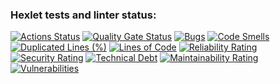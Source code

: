 ### Hexlet tests and linter status:
[![Actions Status](https://github.com/artemcherepanov2357/python-project-49/actions/workflows/hexlet-check.yml/badge.svg)](https://github.com/artemcherepanov2357/python-project-49/actions)
[![Quality Gate Status](https://sonarcloud.io/api/project_badges/measure?project=artemcherepanov2357_python-project-49&metric=alert_status)](https://sonarcloud.io/summary/new_code?id=artemcherepanov2357_python-project-49)
[![Bugs](https://sonarcloud.io/api/project_badges/measure?project=artemcherepanov2357_python-project-49&metric=bugs)](https://sonarcloud.io/summary/new_code?id=artemcherepanov2357_python-project-49)
[![Code Smells](https://sonarcloud.io/api/project_badges/measure?project=artemcherepanov2357_python-project-49&metric=code_smells)](https://sonarcloud.io/summary/new_code?id=artemcherepanov2357_python-project-49)
[![Duplicated Lines (%)](https://sonarcloud.io/api/project_badges/measure?project=artemcherepanov2357_python-project-49&metric=duplicated_lines_density)](https://sonarcloud.io/summary/new_code?id=artemcherepanov2357_python-project-49)
[![Lines of Code](https://sonarcloud.io/api/project_badges/measure?project=artemcherepanov2357_python-project-49&metric=ncloc)](https://sonarcloud.io/summary/new_code?id=artemcherepanov2357_python-project-49)
[![Reliability Rating](https://sonarcloud.io/api/project_badges/measure?project=artemcherepanov2357_python-project-49&metric=reliability_rating)](https://sonarcloud.io/summary/new_code?id=artemcherepanov2357_python-project-49)
[![Security Rating](https://sonarcloud.io/api/project_badges/measure?project=artemcherepanov2357_python-project-49&metric=security_rating)](https://sonarcloud.io/summary/new_code?id=artemcherepanov2357_python-project-49)
[![Technical Debt](https://sonarcloud.io/api/project_badges/measure?project=artemcherepanov2357_python-project-49&metric=sqale_index)](https://sonarcloud.io/summary/new_code?id=artemcherepanov2357_python-project-49)
[![Maintainability Rating](https://sonarcloud.io/api/project_badges/measure?project=artemcherepanov2357_python-project-49&metric=sqale_rating)](https://sonarcloud.io/summary/new_code?id=artemcherepanov2357_python-project-49)
[![Vulnerabilities](https://sonarcloud.io/api/project_badges/measure?project=artemcherepanov2357_python-project-49&metric=vulnerabilities)](https://sonarcloud.io/summary/new_code?id=artemcherepanov2357_python-project-49)
